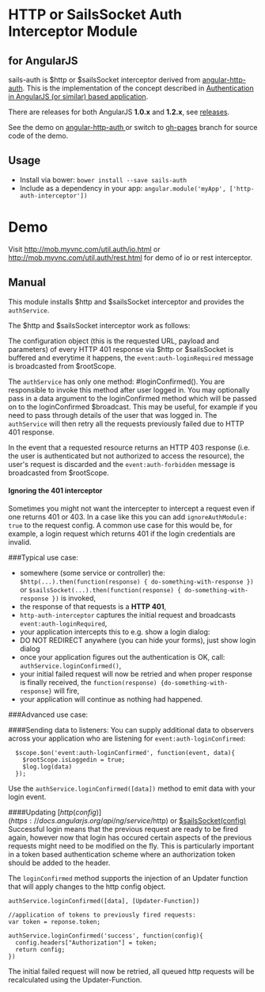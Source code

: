 HTTP or SailsSocket Auth Interceptor Module
===========================================
for AngularJS
-------------


sails-auth is $http or $sailsSocket interceptor derived from [angular-http-auth](https://github.com/witoldsz/angular-http-auth).
This is the implementation of the concept described in
[Authentication in AngularJS (or similar) based application](http://www.espeo.pl/1-authentication-in-angularjs-application/).

There are releases for both AngularJS **1.0.x** and **1.2.x**,
see [releases](https://github.com/witoldsz/angular-http-auth/releases).

See the demo on [angular-http-auth ](http://witoldsz.github.com/angular-http-auth/)
or switch to [gh-pages](https://github.com/witoldsz/angular-http-auth/tree/gh-pages)
branch for source code of the demo.

Usage
------

- Install via bower: `bower install --save sails-auth`
- Include as a dependency in your app: `angular.module('myApp', ['http-auth-interceptor'])`

Demo
====
Visit http://mob.myvnc.com/util.auth/io.html or http://mob.myvnc.com/util.auth/rest.html for demo of io or rest interceptor. 

Manual
------

This module installs $http and $sailsSocket interceptor and provides the `authService`.

The $http and $sailsSocket interceptor work as follows:

The configuration object (this is the requested URL, payload and parameters)
of every HTTP 401 response via $http or $sailsSocket is buffered and everytime it happens, the
`event:auth-loginRequired` message is broadcasted from $rootScope.

The `authService` has only one method: #loginConfirmed().
You are responsible to invoke this method after user logged in. You may optionally pass in
a data argument to the loginConfirmed method which will be passed on to the loginConfirmed
$broadcast. This may be useful, for example if you need to pass through details of the user
that was logged in. The `authService` will then retry all the requests previously failed due
to HTTP 401 response.

In the event that a requested resource returns an HTTP 403 response (i.e. the user is 
authenticated but not authorized to access the resource), the user's request is discarded and 
the `event:auth-forbidden` message is broadcasted from $rootScope.

#### Ignoring the 401 interceptor

Sometimes you might not want the intercepter to intercept a request even if one returns 401 or 403. In a case like this you can add `ignoreAuthModule: true` to the request config. A common use case for this would be, for example, a login request which returns 401 if the login credentials are invalid.

###Typical use case:

* somewhere (some service or controller) the: `$http(...).then(function(response) { do-something-with-response })` or `$sailsSocket(...).then(function(response) { do-something-with-response })` is invoked,
* the response of that requests is a **HTTP 401**,
* `http-auth-interceptor` captures the initial request and broadcasts `event:auth-loginRequired`,
* your application intercepts this to e.g. show a login dialog:
 * DO NOT REDIRECT anywhere (you can hide your forms), just show login dialog
* once your application figures out the authentication is OK, call: `authService.loginConfirmed()`,
* your initial failed request will now be retried and when proper response is finally received,
the `function(response) {do-something-with-response}` will fire,
* your application will continue as nothing had happened.

###Advanced use case:

####Sending data to listeners:
You can supply additional data to observers across your application who are listening for `event:auth-loginConfirmed`: 

      $scope.$on('event:auth-loginConfirmed', function(event, data){
      	$rootScope.isLoggedin = true;
      	$log.log(data)
      });

Use the `authService.loginConfirmed([data])` method to emit data with your login event.

####Updating [$http(config)](https://docs.angularjs.org/api/ng/service/$http) or [$sailsSocket(config)](https://github.com/balderdashy/angularSails)
Successful login means that the previous request are ready to be fired again, however now that login has occured certain aspects of the previous requests might need to be modified on the fly. This is particularly important in a token based authentication scheme where an authorization token should be added to the header.

The `loginConfirmed` method supports the injection of an Updater function that will apply changes to the http config object.

    authService.loginConfirmed([data], [Updater-Function])
    
    //application of tokens to previously fired requests:
    var token = reponse.token;
    
    authService.loginConfirmed('success', function(config){
      config.headers["Authorization"] = token;
      return config;
    })

The initial failed request will now be retried, all queued http requests will be recalculated using the Updater-Function.

